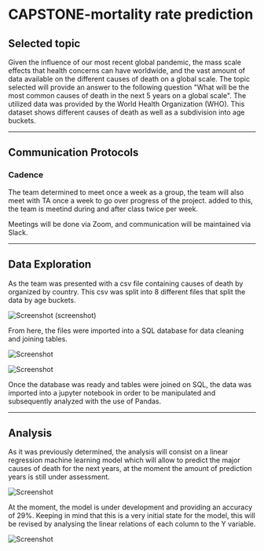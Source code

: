 # CAPSTONE-mortality rate prediction

## Selected topic

Given the influence of our most recent global pandemic, the mass scale effects that health concerns can have worldwide, and the vast amount of data available on the different causes of death on a global scale. The topic selected will provide an answer to the following question "What will be the most common causes of death in the next 5 years on a global scale". The utilized data was provided by the World Health Organization (WHO). This dataset shows different causes of death as well as a subdivision into age buckets.

----
## Communication Protocols
### Cadence 
The team determined to meet once a week as a group, the team will also meet with TA once a week to go over progress of the project. added to this, the team is meetind during and after class twice per week.

Meetings will be done via Zoom, and communication will be maintained via Slack.

----
## Data Exploration

As the team was presented with a csv file containing causes of death by organized by country. This csv was split into 8 different files that split the data by age buckets. 

![Screenshot](https://github.com/chgallegos/CAPSTONE-mortality-prediction/blob/main/resources/screenshots/raw_data.png)
(screenshot)

From here, the files were imported into a SQL database for data cleaning and joining tables.

![Screenshot](https://github.com/chgallegos/CAPSTONE-mortality-prediction/blob/main/resources/screenshots/table_creation.png)

![Screenshot](https://github.com/chgallegos/CAPSTONE-mortality-prediction/blob/main/resources/screenshots/table_join.png)

Once the database was ready and tables were joined on SQL, the data was imported into a jupyter notebook in order to be manipulated and subsequently analyzed with the use of Pandas.

----
## Analysis

As it was previously determined, the analysis will consist on a linear regression machine learning model which will allow to predict the major causes of death for the next years, at the moment the amount of prediction years is still under assessment. 

![Screenshot](https://github.com/chgallegos/CAPSTONE-mortality-prediction/blob/main/resources/screenshots/accuracy.png)

At the moment, the model is under development and providing an accuracy of 29%. Keeping in mind that this is a very initial state for the model, this will be revised by analysing the linear relations of each column to the Y variable.

![Screenshot](https://github.com/chgallegos/CAPSTONE-mortality-prediction/blob/main/resources/screenshots/exploratory_graph.png)